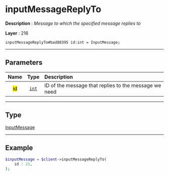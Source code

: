 # inputMessageReplyTo

**Description** : *Message to which the specified message replies to*

**Layer** : 216

```tl
inputMessageReplyTo#bad88395 id:int = InputMessage;
```

---

## Parameters

| Name | Type | Description |
| :---: | :---: | :--- |
| <mark>id</mark> | [`int`](type/int) | ID of the message that replies to the message we need |

---

## Type

[InputMessage](type/InputMessage)

---

## Example

```php
$inputMessage = $client->inputMessageReplyTo(
	id : 21,
);
```